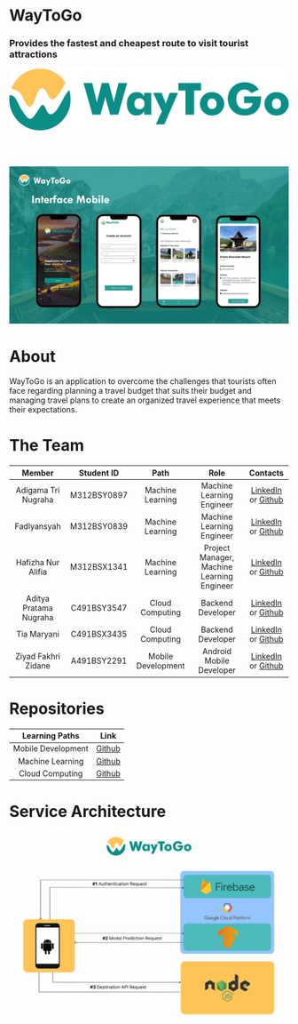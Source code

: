 # WayToGo
### Provides the fastest and cheapest route to visit tourist attractions
<img  src="https://raw.githubusercontent.com/ziyadoodle/WayToGo/main/wtg_horizontal.png" alt="waytogo" width="1000" />

<br/><br/>

<img  src="https://raw.githubusercontent.com/ziyadoodle/WayToGo/main/Screenshot%202023-12-22%20212221.png" alt="waytogo" width="1000" />

# About
WayToGo is an application to overcome the challenges that tourists often face regarding planning a travel budget that suits their budget and managing travel plans to create an organized travel experience that meets their expectations.

# The Team

|            Member           | Student ID  |        Path        |                    Role                    |                                                       Contacts                                                      |
| :-------------------------: | :--------:  | :----------------: | :----------------------------------------: | :-----------------------------------------------------------------------------------------------------------------: |
|     Adigama Tri Nugraha     | M312BSY0897 |  Machine Learning  |          Machine Learning Engineer         |              [LinkedIn](https://www.linkedin.com/in/adigama/) or [Github](https://github.com/adigamatn)             |
|         Fadlyansyah         | M312BSY0839 |  Machine Learning  |          Machine Learning Engineer         |          [LinkedIn](https://www.linkedin.com/in/fadlyansyah/) or [Github](https://github.com/Fadlyansyahh)          |
|      Hafizha Nur Alifia     | M312BSX1341 |  Machine Learning  | Project Manager, Machine Learning Engineer |           [LinkedIn](https://www.linkedin.com/in/hafizhanrlf/) or [Github](https://github.com/hafizhanrlf)          |
|    Aditya Pratama Nugraha   | C491BSY3547 |   Cloud Computing  |              Backend Developer             |             [LinkedIn](https://www.linkedin.com/in/adittyapn/) or [Github](https://github.com/Adittyapn)            |
|         Tia Maryani         | C491BSX3435 |   Cloud Computing  |              Backend Developer             |               [LinkedIn](https://www.linkedin.com/in/tyayaaa/) or [Github](https://github.com/tyayaaa)              |
|     Ziyad Fakhri Zidane     | A491BSY2291 | Mobile Development |          Android Mobile Developer          |          [LinkedIn](https://www.linkedin.com/in/ziyad-f-zidane/) or [Github](https://github.com/ziyadoodle)         |

# Repositories

|   Learning Paths   |                                   Link                                   |
| :----------------: |    :----------------------------------------------------------------:    |
| Mobile Development | [Github](https://github.com/ziyadoodle/WayToGo/tree/android-development) |
|  Machine Learning  |  [Github](https://github.com/ziyadoodle/WayToGo/tree/machine-learning)   |
|   Cloud Computing  |   [Github](https://github.com/ziyadoodle/WayToGo/tree/cloud-computing)   |

# Service Architecture
![Service_Architecture](https://raw.githubusercontent.com/ziyadoodle/WayToGo/main/ServiceArchitecture.png)
